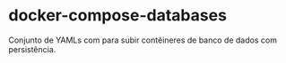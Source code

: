 # docker-compose-databases
Conjunto de YAMLs com para subir contêineres de banco de dados com persistência.
